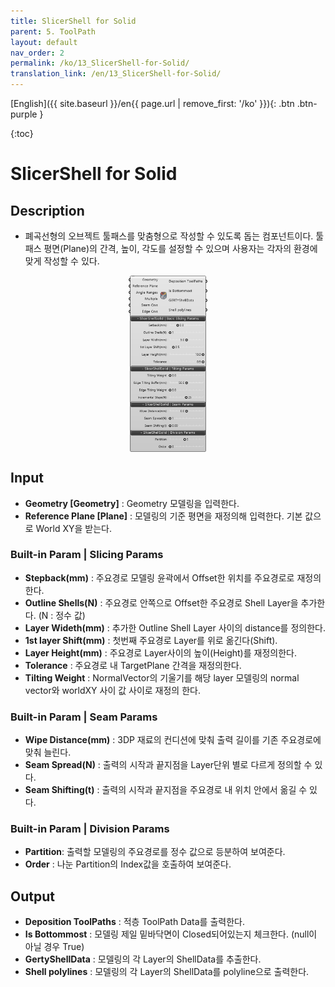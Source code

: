 ```yaml
---
title: SlicerShell for Solid
parent: 5. ToolPath
layout: default
nav_order: 2
permalink: /ko/13_SlicerShell-for-Solid/
translation_link: /en/13_SlicerShell-for-Solid/
---
```


[English]({{ site.baseurl }}/en{{ page.url | remove_first: '/ko' }}){: .btn .btn-purple }
<!-- [한국어]({{ site.baseurl }}/ko{{ page.url | remove_first: '/en' }}){: .btn .btn-purple } -->

{:toc}
# SlicerShell for Solid

## Description

* 폐곡선형의 오브젝트 툴패스를 맞춤형으로 작성할 수 있도록 돕는 컴포넌트이다.
툴 패스 평면(Plane)의 간격, 높이, 각도를 설정할 수 있으며 사용자는 각자의 환경에 맞게 작성할 수 있다.

<p align="center">  <img src="/assets/images/SlicerShellforSolid.png" align="center" width="25%"></p>

## Input

* **Geometry [Geometry]** : Geometry 모델링을 입력한다.
* **Reference Plane [Plane]** : 모델링의 기준 평면을 재정의해 입력한다. 기본 값으로 World XY을 받는다.

### Built-in Param | Slicing Params

* **Stepback(mm)** : 주요경로 모델링 윤곽에서 Offset한 위치를 주요경로로 재정의한다.
* **Outline Shells(N)** : 주요경로 안쪽으로 Offset한 주요경로 Shell Layer을 추가한다. (N : 정수 값)
* **Layer Wideth(mm)** : 추가한 Outline Shell Layer 사이의 distance를 정의한다.
* **1st layer Shift(mm)** : 첫번째 주요경로 Layer를 위로 옮긴다(Shift).
* **Layer Height(mm)** : 주요경로 Layer사이의 높이(Height)를 재정의한다.
* **Tolerance** : 주요경로 내 TargetPlane 간격을 재정의한다.
* **Tilting Weight** : NormalVector의 기울기를 해당 layer 모델링의 normal vector와 worldXY 사이 값 사이로 재정의 한다.

### Built-in Param | Seam Params

* **Wipe Distance(mm)** : 3DP 재료의 컨디션에 맞춰 출력 길이를 기존 주요경로에 맞춰 늘린다.
* **Seam Spread(N)** : 출력의 시작과 끝지점을 Layer단위 별로 다르게 정의할 수 있다.
* **Seam Shifting(t)** : 출력의 시작과 끝지점을 주요경로 내 위치 안에서 옮길 수 있다.

### Built-in Param | Division Params

* **Partition**: 출력할 모델링의 주요경로를 정수 값으로 등분하여 보여준다.
* **Order** : 나눈 Partition의 Index값을 호출하여 보여준다.

## Output

* **Deposition ToolPaths** : 적층 ToolPath Data를 출력한다.
* **Is Bottommost** : 모델링 제일 밑바닥면이 Closed되어있는지 체크한다. (null이 아닐 경우 True)
* **GertyShellData** : 모델링의 각 Layer의 ShellData를 추출한다.
* **Shell polylines** : 모델링의 각 Layer의 ShellData를 polyline으로 출력한다.